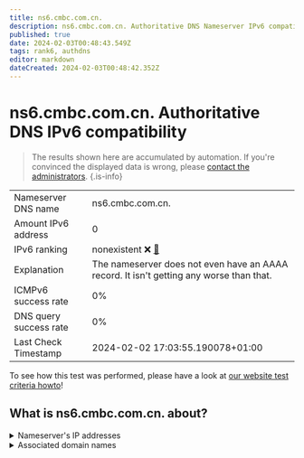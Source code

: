 ```yaml
---
title: ns6.cmbc.com.cn.
description: ns6.cmbc.com.cn. Authoritative DNS Nameserver IPv6 compatibility
published: true
date: 2024-02-03T00:48:43.549Z
tags: rank6, authdns
editor: markdown
dateCreated: 2024-02-03T00:48:42.352Z
---
```


# ns6.cmbc.com.cn. Authoritative DNS IPv6 compatibility

> The results shown here are accumulated by automation. If you're convinced the displayed data is wrong, please [contact the administrators](/howto/chat). 
{.is-info}




|   |   |
| - | - |
| Nameserver DNS name | ns6.cmbc.com.cn.
| Amount IPv6 address | 0
| IPv6 ranking | nonexistent :x: [🔗](/howto/ranking) |
| Explanation | The nameserver does not even have an AAAA record. It isn't getting any worse than that. |
| ICMPv6 success rate | 0%|
| DNS query success rate | 0% |
| Last Check Timestamp | 2024-02-02 17:03:55.190078+01:00 |

To see how this test was performed, please have a look at [our website test criteria howto](/howto/testcriteria/authdns)!


## What is ns6.cmbc.com.cn. about?




<details>
<summary>Nameserver's IP addresses</summary>

240e:83:9002:17::a400:1

</details>



<details>
<summary>Associated domain names</summary>

www.cmbc.com.cn

</details>
